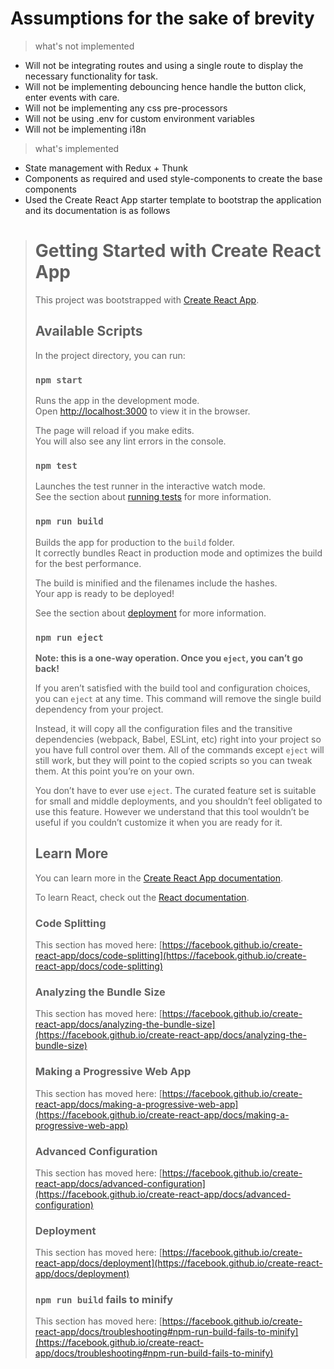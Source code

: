 # Assumptions for the sake of brevity
> what's not implemented
* Will not be integrating routes and using a single route to display the necessary functionality for task.
* Will not be implementing debouncing hence handle the button click, enter events with care.
* Will not be implementing any css pre-processors
* Will not be using .env for custom environment variables
* Will not be implementing i18n
> what's implemented
* State management with Redux + Thunk
* Components as required and used style-components to create the base components
* Used the Create React App starter template to bootstrap the application and its documentation is as follows

> # Getting Started with Create React App
> 
> This project was bootstrapped with [Create React App](https://github.com/facebook/create-react-app).
> 
> ## Available Scripts
> 
> In the project directory, you can run:
> 
> ### `npm start`
> 
> Runs the app in the development mode.\
> Open [http://localhost:3000](http://localhost:3000) to view it in the browser.
> 
> The page will reload if you make edits.\
> You will also see any lint errors in the console.
> 
> ### `npm test`
> 
> Launches the test runner in the interactive watch mode.\
> See the section about [running tests](https://facebook.github.io/create-react-app/docs/running-tests) for more information.
> 
> ### `npm run build`
> 
> Builds the app for production to the `build` folder.\
> It correctly bundles React in production mode and optimizes the build for the best performance.
> 
> The build is minified and the filenames include the hashes.\
> Your app is ready to be deployed!
> 
> See the section about [deployment](https://facebook.github.io/create-react-app/docs/deployment) for more information.
> 
> ### `npm run eject`
> 
> **Note: this is a one-way operation. Once you `eject`, you can’t go back!**
> 
> If you aren’t satisfied with the build tool and configuration choices, you can `eject` at any time. This command will remove the single build dependency from your project.
> 
> Instead, it will copy all the configuration files and the transitive dependencies (webpack, Babel, ESLint, etc) right into your project so you have full control over them. All of the commands except `eject` will still work, but they will point to the copied scripts so you can tweak them. At this point you’re on your own.
> 
> You don’t have to ever use `eject`. The curated feature set is suitable for small and middle deployments, and you shouldn’t feel obligated to use this feature. However we understand that this tool wouldn’t be useful if you couldn’t customize it when you are ready for it.
> 
> ## Learn More
> 
> You can learn more in the [Create React App documentation](https://facebook.github.io/create-react-app/docs/getting-started).
> 
> To learn React, check out the [React documentation](https://reactjs.org/).
> 
> ### Code Splitting
> 
> This section has moved here: [https://facebook.github.io/create-react-app/docs/code-splitting](https://facebook.github.io/create-react-app/docs/code-splitting)
> 
> ### Analyzing the Bundle Size
> 
> This section has moved here: [https://facebook.github.io/create-react-app/docs/analyzing-the-bundle-size](https://facebook.github.io/create-react-app/docs/analyzing-the-bundle-size)
> 
> ### Making a Progressive Web App
> 
> This section has moved here: [https://facebook.github.io/create-react-app/docs/making-a-progressive-web-app](https://facebook.github.io/create-react-app/docs/making-a-progressive-web-app)
> 
> ### Advanced Configuration
> 
> This section has moved here: [https://facebook.github.io/create-react-app/docs/advanced-configuration](https://facebook.github.io/create-react-app/docs/advanced-configuration)
> 
> ### Deployment
> 
> This section has moved here: [https://facebook.github.io/create-react-app/docs/deployment](https://facebook.github.io/create-react-app/docs/deployment)
> 
> ### `npm run build` fails to minify
> 
> This section has moved here: [https://facebook.github.io/create-react-app/docs/troubleshooting#npm-run-build-fails-to-minify](https://facebook.github.io/create-react-app/docs/troubleshooting#npm-run-build-fails-to-minify)
